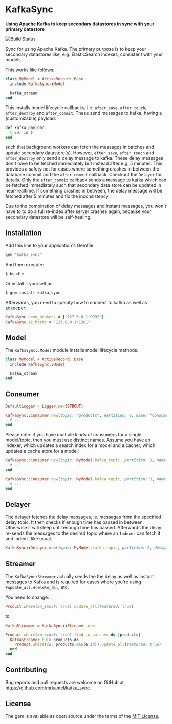 # KafkaSync

**Using Apache Kafka to keep secondary datastores in sync with your primary datastore**

[![Build Status](https://secure.travis-ci.org/mrkamel/kafka_sync.png?branch=master)](http://travis-ci.org/mrkamel/kafka_sync)

Sync for using Apache Kafka. The primary purpose is to keep your secondary
datastores like, e.g.  ElasticSearch indexes, consistent with your models.

This works like follows:

```ruby
class MyModel < ActiveRecord::Base
  include KafkaSync::Model

  kafka_stream
end
```

This installs model lifecycle callbacks, i.e. `after_save`, `after_touch`,
`after_destroy` and `after_commit`. These send messages to kafka, having a
(customizable) payload:

```ruby
def kafka_payload
  { id: id }
end
```

such that background workers can fetch the messages in batches and update
secondary datastore(s). However, `after_save`, `after_touch` and
`after_destroy` only send a delay message to kafka. These delay messages don't
have to be fetched immediately but instead after e.g. 5 minutes. This provides
a safety net for cases where something crashes in between the database commit
and the `after_commit` callback. Checkout the `Delayer` for details. Only the
`after_commit` callback sends a message to kafka which can be fetched
immediately such that secondary data store can be updated in near-realtime. If
something crashes in between, the delay message will be fetched after 5 minutes
and fix the inconsistency.

Due to the combination of delay messages and instant messages, you won't have
to to do a full re-index after server crashes again, because your secondary
datastore will be self-healing.

## Installation

Add this line to your application's Gemfile:

```ruby
gem 'kafka_sync'
```

And then execute:

    $ bundle

Or install it yourself as:

    $ gem install kafka_sync

Afterwards, you need to specify how to connect to kafka as well as zokeeper:

```ruby
KafkaSync.seed_brokers = ["127.0.0.1:9092"]
KafkaSync.zk_hosts = "127.0.0.1:1281"
```

## Model

The `KafkaSync::Model` module installs model lifecycle methods.

```ruby
class MyModel < ActiveRecord::Base
  include KafkaSync::Model

  kafka_stream
end
```

## Consumer

```ruby
DefaultLogger = Logger.new(STDOUT)

KafkaSync::Consumer.new(topic: "products", partition: 0, name: "consumer", logger: DefaultLogger).run do |messages|
  # ...
end
```

Please note: if you have multiple kinds of consumers for a single model/topic,
then you must use distinct names. Assume you have an indexer, which updates a
search index for a model and a cacher, which updates a cache store for a model:

```ruby
KafkaSync::Consumer.new(topic: MyModel.kafka_topic, partition: 0, name: "indexer", logger: DefaultLogger).run do |messages|
  # ...
end

KafkaSync::Consumer.new(topic: MyModel.kafka_topic, partition: 0, name: "cacher", logger: DefaultLogger).run do |messages|
  # ...
end
```

## Delayer

The delayer fetches the delay messages, ie. messages from the specified delay topic.
It then checks if enough time has passed in between. Otherwise it will sleep until
enough time has passed. Afterwards the delay re-sends the messages to the desired
topic where an `Indexer` can fetch it and index it like usual.

```ruby
KafkaSync::Delayer.new(topic: MyModel.kafka_topic, partition: 0, delay: 300, logger: DefaultLogger).run
```

## Streamer

The `KafkaSync:Streamer` actually sends the the delay as well as instant messages to Kafka
and is required for cases where you're using `#update_all`, `#delete_all`, etc.

You need to change:

```ruby
Product.where(on_stock: true).update_all(featured: true)
```

to

```ruby
KafkaStreamer = KafkaSync::Streamer.new

Product.where(on_stock: true).find_in_batches do |products|
  KafkaStreamer.bulk products do
    Product.where(id: products.map(&:id)).update_all(featured: true)
  end
end
```

## Contributing

Bug reports and pull requests are welcome on GitHub at https://github.com/mrkamel/kafka_sync.

## License

The gem is available as open source under the terms of the [MIT License](http://opensource.org/licenses/MIT).
